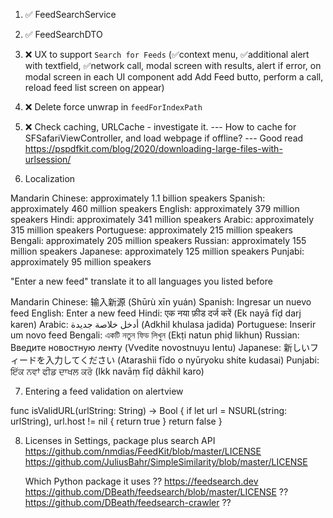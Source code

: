 1. ✅ FeedSearchService
2. ✅ FeedSearchDTO
3. ❌ UX to support `Search for Feeds` 
     (✅context menu, 
      ✅additional alert with textfield, 
      ✅network call, 
      modal screen with results, 
      alert if error, 
      on modal screen in each UI component add Add Feed butto, 
      perform a call, 
      reload feed list screen on appear)
4. ❌ Delete force unwrap in `feedForIndexPath`

5. ❌ Check caching, URLCache - investigate it.
       --- How to cache for SFSafariViewController, and load webpage if offline?
       --- Good read https://pspdfkit.com/blog/2020/downloading-large-files-with-urlsession/
       
6. Localization 

Mandarin Chinese: approximately 1.1 billion speakers
Spanish: approximately 460 million speakers
English: approximately 379 million speakers
Hindi: approximately 341 million speakers
Arabic: approximately 315 million speakers
Portuguese: approximately 215 million speakers
Bengali: approximately 205 million speakers
Russian: approximately 155 million speakers
Japanese: approximately 125 million speakers
Punjabi: approximately 95 million speakers

"Enter a new feed" translate it to all languages you listed before

Mandarin Chinese: 输入新源 (Shūrù xīn yuán)
Spanish: Ingresar un nuevo feed
English: Enter a new feed
Hindi: एक नया फ़ीड दर्ज करें (Ek nayā fīḍ darj karen)
Arabic: أدخل خلاصة جديدة (Adkhil khulasa jadida)
Portuguese: Inserir um novo feed
Bengali: একটি নতুন ফিড লিখুন (Ekṭi natun phiḍ likhun)
Russian: Введите новостную ленту (Vvedite novostnuyu lentu)
Japanese: 新しいフィードを入力してください (Atarashii fīdo o nyūryoku shite kudasai)
Punjabi: ਇੱਕ ਨਵਾਂ ਫੀਡ ਦਾਖਲ ਕਰੋ (Ikk navāṃ fīḍ dākhil karo)

7. Entering a feed validation on alertview

func isValidURL(urlString: String) -> Bool {
    if let url = NSURL(string: urlString), url.host != nil {
        return true
    }
    return false
}

8. Licenses in Settings, package plus search API
    https://github.com/nmdias/FeedKit/blob/master/LICENSE
    https://github.com/JuliusBahr/SimpleSimilarity/blob/master/LICENSE
    
    Which Python package it uses ??
    https://feedsearch.dev
    https://github.com/DBeath/feedsearch/blob/master/LICENSE ??
    https://github.com/DBeath/feedsearch-crawler ??
